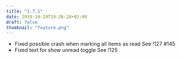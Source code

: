 ```yaml
---
title: "1.7.1"
date: 2018-10-19T19:26:28+02:00
draft: false
thumbnail: "feature.png"
---
```


*   Fixed possible crash when marking all items as read
    See !127 #145
*   Fixed text for show unread toggle
    See !125

